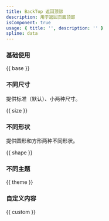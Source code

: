 ```yaml
---
title: BackTop 返回顶部
description: 用于返回页面顶部
isComponent: true
usage: { title: '', description: '' }
spline: data
---
```


### 基础使用

{{ base }}

### 不同尺寸

提供标准（默认）、小两种尺寸。

{{ size }}

### 不同形状

提供圆形和方形两种不同形状。

{{ shape }}

### 不同主题

{{ theme }}

### 自定义内容

{{ custom }}
